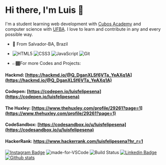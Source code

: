 #  Hi there, I'm Luis 👋
I'm a student learning web development with [Cubos Academy](https://cubos.academy/) and computer science with [UFBA](https://ufba.br/). I love to learn and contribute in any and every possible way.

- 📍 From Salvador-BA, Brazil
 - ![HTML5](https://img.shields.io/badge/-HTML5-%23E44D27?style=flat-square&logo=html5&logoColor=ffffff)
 ![CSS3](https://img.shields.io/badge/-CSS3-%231572B6?style=flat-square&logo=css3)
 ![JavaScript](https://img.shields.io/badge/-JavaScript-%23F7DF1C?style=flat-square&logo=javascript&logoColor=000000&labelColor=%23F7DF1C&color=%23FFCE5A)
 ![Git](https://img.shields.io/badge/-Git-%23F05032?style=flat-square&logo=git&logoColor=%23ffffff)
 
- 👉🏾For more Codes and Projects: 
 #### Hackmd: [https://hackmd.io/@Q_DganXLSf6VTa_YeAXq1A](https://hackmd.io/@Q_DganXLSf6VTa_YeAXq1A) 
 #### Codepen: [https://codepen.io/luisfelipesena](https://codepen.io/luisfelipesena)
 #### The Huxley: [https://www.thehuxley.com/profile/29261?page=1](https://www.thehuxley.com/profile/29261?page=1)
 #### CodeSandbox: [https://codesandbox.io/u/luisfelipesena](https://codesandbox.io/u/luisfelipesena)
 #### HackerRank: https://www.hackerrank.com/luisfelipesena?hr_r=1
 
 [![Instagram Badge](https://img.shields.io/badge/-Instagram-C13584?style=flat&logo=Instagram&logoColor=white)](https://www.instagram.com/luisfelipe__sena/)
 ![made-for-VSCode](https://img.shields.io/badge/Made%20for-VSCode-1f425f.svg) 
 ![Build Status](https://img.shields.io/endpoint.svg?url=https%3A%2F%2Factions-badge.atrox.dev%2Fatrox%2Fsync-dotenv%2Fbadge&style=popout) 
 [![Linkedin Badge](https://img.shields.io/badge/-Luis%20Felipe-6633cc?style=flat-square&logo=Linkedin&logoColor=white&link=https://www.linkedin.com/in/diego-schell-fernandes/)](https://www.linkedin.com/in/luisfelipesena/) 
  [![Github stats](https://github-readme-stats.vercel.app/api?username=luisfelipesena)](https://github.com/anuraghazra/github-readme-stats)
